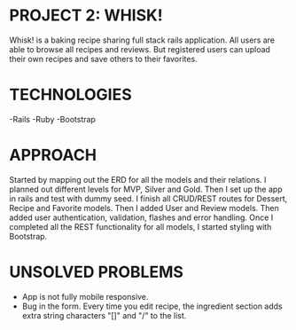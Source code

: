 # PROJECT 2: WHISK!

Whisk! is a baking recipe sharing full stack rails application. All users are able to browse all recipes and reviews. But registered users can upload their own recipes and save others to their favorites.  

# TECHNOLOGIES

-Rails
-Ruby
-Bootstrap

# APPROACH

Started by mapping out the ERD for all the models and their relations. I planned out different levels for MVP, Silver and Gold. Then I set up the app in rails and test with dummy seed. I finish all CRUD/REST routes for Dessert, Recipe and Favorite models. Then I added User and Review models. Then added user authentication, validation, flashes and error handling. Once I completed all the REST functionality for all models, I started styling with Bootstrap.

# UNSOLVED PROBLEMS

- App is not fully mobile responsive.
- Bug in the form. Every time you edit recipe, the ingredient section adds extra string characters "[]" and "/" to the list.
